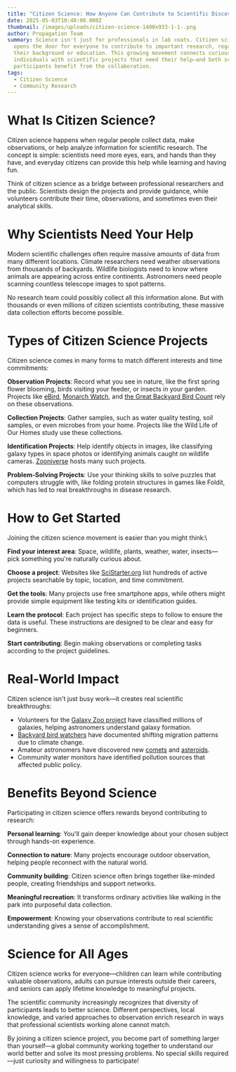 ```yaml
---
title: "Citizen Science: How Anyone Can Contribute to Scientific Discovery"
date: 2025-05-03T10:40:00.000Z
thumbnail: /images/uploads/citizen-science-1400x933-1-1-.png
author: Propagation Team
summary: Science isn't just for professionals in lab coats. Citizen science
  opens the door for everyone to contribute to important research, regardless of
  their background or education. This growing movement connects curious
  individuals with scientific projects that need their help—and both science and
  participants benefit from the collaboration.
tags:
  - Citizen Science
  - Community Research
---
```

# **What Is Citizen Science?**

Citizen science happens when regular people collect data, make observations, or help analyze information for scientific research. The concept is simple: scientists need more eyes, ears, and hands than they have, and everyday citizens can provide this help while learning and having fun.

Think of citizen science as a bridge between professional researchers and the public. Scientists design the projects and provide guidance, while volunteers contribute their time, observations, and sometimes even their analytical skills.

# **Why Scientists Need Your Help**

Modern scientific challenges often require massive amounts of data from many different locations. Climate researchers need weather observations from thousands of backyards. Wildlife biologists need to know where animals are appearing across entire continents. Astronomers need people scanning countless telescope images to spot patterns.

No research team could possibly collect all this information alone. But with thousands or even millions of citizen scientists contributing, these massive data collection efforts become possible.

# **Types of Citizen Science Projects**

Citizen science comes in many forms to match different interests and time commitments:

**Observation Projects**: Record what you see in nature, like the first spring flower blooming, birds visiting your feeder, or insects in your garden. Projects like [eBird](https://science.ebird.org/en), [Monarch Watch](https://monarchwatch.org/), and [the Great Backyard Bird Count](https://www.birdcount.org/) rely on these observations.

**Collection Projects**: Gather samples, such as water quality testing, soil samples, or even microbes from your home. Projects like the Wild Life of Our Homes study use these collections.

**Identification Projects**: Help identify objects in images, like classifying galaxy types in space photos or identifying animals caught on wildlife cameras. [Zooniverse](https://www.zooniverse.org/) hosts many such projects.

**Problem-Solving Projects**: Use your thinking skills to solve puzzles that computers struggle with, like folding protein structures in games like Foldit, which has led to real breakthroughs in disease research.

# **How to Get Started**

Joining the citizen science movement is easier than you might think:\

**Find your interest area**: Space, wildlife, plants, weather, water, insects—pick something you're naturally curious about.

**Choose a project**: Websites like [SciStarter.org](https://scistarter.org/) list hundreds of active projects searchable by topic, location, and time commitment.

**Get the tools**: Many projects use free smartphone apps, while others might provide simple equipment like testing kits or identification guides.

**Learn the protocol**: Each project has specific steps to follow to ensure the data is useful. These instructions are designed to be clear and easy for beginners.

**Start contributing**: Begin making observations or completing tasks according to the project guidelines.

# **Real-World Impact**

Citizen science isn't just busy work—it creates real scientific breakthroughs:

* Volunteers for the [Galaxy Zoo project](https://www.zooniverse.org/projects/zookeeper/galaxy-zoo/) have classified millions of galaxies, helping astronomers understand galaxy formation.
* [Backyard bird watchers](https://www.birdcount.org/citizen-science-be-part-of-something-bigger/) have documented shifting migration patterns due to climate change.
* Amateur astronomers have discovered new [comets](https://en.wikipedia.org/wiki/Comet) and [asteroids](https://en.wikipedia.org/wiki/Asteroid).
* Community water monitors have identified pollution sources that affected public policy.

# **Benefits Beyond Science**

Participating in citizen science offers rewards beyond contributing to research:

**Personal learning**: You'll gain deeper knowledge about your chosen subject through hands-on experience.

**Connection to nature**: Many projects encourage outdoor observation, helping people reconnect with the natural world.

**Community building**: Citizen science often brings together like-minded people, creating friendships and support networks.

**Meaningful recreation**: It transforms ordinary activities like walking in the park into purposeful data collection.

**Empowerment**: Knowing your observations contribute to real scientific understanding gives a sense of accomplishment.

# **Science for All Ages**

Citizen science works for everyone—children can learn while contributing valuable observations, adults can pursue interests outside their careers, and seniors can apply lifetime knowledge to meaningful projects.

The scientific community increasingly recognizes that diversity of participants leads to better science. Different perspectives, local knowledge, and varied approaches to observation enrich research in ways that professional scientists working alone cannot match.

By joining a citizen science project, you become part of something larger than yourself—a global community working together to understand our world better and solve its most pressing problems. No special skills required—just curiosity and willingness to participate!
